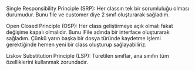Single Responsibility Principle (SRP):
	Her classın tek bir sorumluluğu olması durumudur.
	Bunu file ve customer diye 2 sınıf oluşturarak sağladım.

Open Closed Principle (OSP):
	Her class geliştirmeye açık olmalı fakat değişime kapalı olmalıdır.
	Bunu IFile adında bir interface oluşturarak sağladım. Çünkü yarın başka bir dosya türünde kaydetme işlemi gerektiğinde hemen yeni bir class oluşturup sağlayabiliriz.

Liskov Substitution Principle (LSP):
	Türetilen sınıflar, ana sınıfın tüm özelliklerini kullanmak zorundadır.
